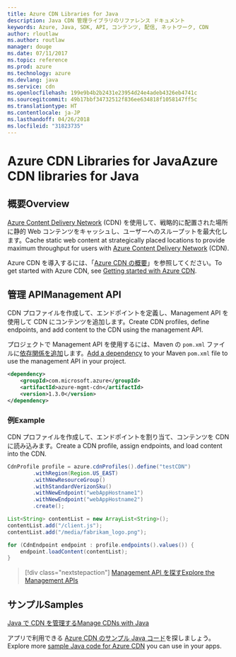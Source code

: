 ```yaml
---
title: Azure CDN Libraries for Java
description: Java CDN 管理ライブラリのリファレンス ドキュメント
keywords: Azure, Java, SDK, API, コンテンツ, 配信, ネットワーク, CDN
author: rloutlaw
ms.author: routlaw
manager: douge
ms.date: 07/11/2017
ms.topic: reference
ms.prod: azure
ms.technology: azure
ms.devlang: java
ms.service: cdn
ms.openlocfilehash: 199e9b4b2b2431e23954d24e4adeb4326eb4741c
ms.sourcegitcommit: 49b17bbf34732512f836ee634818f1058147ff5c
ms.translationtype: HT
ms.contentlocale: ja-JP
ms.lasthandoff: 04/26/2018
ms.locfileid: "31823735"
---
```

# <a name="azure-cdn-libraries-for-java"></a><span data-ttu-id="ed492-104">Azure CDN Libraries for Java</span><span class="sxs-lookup"><span data-stu-id="ed492-104">Azure CDN libraries for Java</span></span>

## <a name="overview"></a><span data-ttu-id="ed492-105">概要</span><span class="sxs-lookup"><span data-stu-id="ed492-105">Overview</span></span>

<span data-ttu-id="ed492-106">[Azure Content Delivery Network](/azure/cdn/cdn-overview) (CDN) を使用して、戦略的に配置された場所に静的 Web コンテンツをキャッシュし、ユーザーへのスループットを最大化します。</span><span class="sxs-lookup"><span data-stu-id="ed492-106">Cache static web content at strategically placed locations to provide maximum throughput for users with [Azure Content Delivery Network](/azure/cdn/cdn-overview) (CDN).</span></span>

<span data-ttu-id="ed492-107">Azure CDN を導入するには、「[Azure CDN の概要](/azure/cdn/cdn-create-new-endpoint)」を参照してください。</span><span class="sxs-lookup"><span data-stu-id="ed492-107">To get started with Azure CDN, see [Getting started with Azure CDN](/azure/cdn/cdn-create-new-endpoint).</span></span>

## <a name="management-api"></a><span data-ttu-id="ed492-108">管理 API</span><span class="sxs-lookup"><span data-stu-id="ed492-108">Management API</span></span>

<span data-ttu-id="ed492-109">CDN プロファイルを作成して、エンドポイントを定義し、Management API を使用して CDN にコンテンツを追加します。</span><span class="sxs-lookup"><span data-stu-id="ed492-109">Create CDN profiles, define endpoints, and add content to the CDN using the management API.</span></span>

<span data-ttu-id="ed492-110">プロジェクトで Management API を使用するには、Maven の `pom.xml` ファイルに[依存関係を追加](https://maven.apache.org/guides/getting-started/index.html#How_do_I_use_external_dependencies)します。</span><span class="sxs-lookup"><span data-stu-id="ed492-110">[Add a dependency](https://maven.apache.org/guides/getting-started/index.html#How_do_I_use_external_dependencies) to your Maven `pom.xml` file to use the management API in your project.</span></span>

```XML
<dependency>
    <groupId>com.microsoft.azure</groupId>
    <artifactId>azure-mgmt-cdn</artifactId>
    <version>1.3.0</version>
</dependency>
```   

### <a name="example"></a><span data-ttu-id="ed492-111">例</span><span class="sxs-lookup"><span data-stu-id="ed492-111">Example</span></span>

<span data-ttu-id="ed492-112">CDN プロファイルを作成して、エンドポイントを割り当て、コンテンツを CDN に読み込みます。</span><span class="sxs-lookup"><span data-stu-id="ed492-112">Create a CDN profile, assign endpoints, and load content into the CDN.</span></span>

```java
CdnProfile profile = azure.cdnProfiles().define("testCDN")
        .withRegion(Region.US_EAST)
        .withNewResourceGroup()
        .withStandardVerizonSku()
        .withNewEndpoint("webAppHostname1")
        .withNewEndpoint("webAppHostname2")
        .create();

List<String> contentList = new ArrayList<String>();
contentList.add("/client.js");
contentList.add("/media/fabrikam_logo.png");

for (CdnEndpoint endpoint : profile.endpoints().values()) {
    endpoint.loadContent(contentList);
}
```

> [!div class="nextstepaction"]
> [<span data-ttu-id="ed492-113">Management API を探す</span><span class="sxs-lookup"><span data-stu-id="ed492-113">Explore the Management APIs</span></span>](/java/api/overview/azure/cdn/management)

## <a name="samples"></a><span data-ttu-id="ed492-114">サンプル</span><span class="sxs-lookup"><span data-stu-id="ed492-114">Samples</span></span>

[<span data-ttu-id="ed492-115">Java で CDN を管理する</span><span class="sxs-lookup"><span data-stu-id="ed492-115">Manage CDNs with Java</span></span>](https://github.com/Azure-Samples/cdn-java-manage-cdn)

<span data-ttu-id="ed492-116">アプリで利用できる [Azure CDN のサンプル Java コード](https://azure.microsoft.com/resources/samples/?platform=java&term=cdn)を探しましょう。</span><span class="sxs-lookup"><span data-stu-id="ed492-116">Explore more [sample Java code for Azure CDN](https://azure.microsoft.com/resources/samples/?platform=java&term=cdn) you can use in your apps.</span></span>